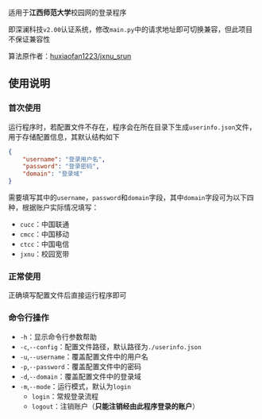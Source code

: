 适用于**江西师范大学**校园网的登录程序

即深澜科技`v2.00`认证系统，修改`main.py`中的请求地址即可切换兼容，但此项目不保证兼容性

算法原作者：[huxiaofan1223/jxnu_srun](https://github.com/huxiaofan1223/jxnu_srun)

## 使用说明

### 首次使用

运行程序时，若配置文件不存在，程序会在所在目录下生成`userinfo.json`文件，用于存储配置信息，其默认结构如下

```json
{
    "username": "登录用户名",
    "password": "登录密码",
    "domain": "登录域"
}
```

需要填写其中的`username`，`password`和`domain`字段，其中`domain`字段可为以下四种，根据账户实际情况填写：

- `cucc`：中国联通
- `cmcc`：中国移动
- `ctcc`：中国电信
- `jxnu`：校园宽带

### 正常使用

正确填写配置文件后直接运行程序即可

### 命令行操作

- `-h`：显示命令行参数帮助
- `-c`,`--config`：配置文件路径，默认路径为`./userinfo.json`
- `-u`,`--username`：覆盖配置文件中的用户名
- `-p`,`--password`：覆盖配置文件中的密码
- `-d`,`--domain`：覆盖配置文件中的登录域
- `-m`,`--mode`：运行模式，默认为`login`
    - `login`：常规登录流程
    - `logout`：注销账户（**只能注销经由此程序登录的账户**）

